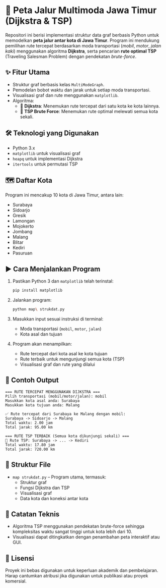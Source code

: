# 🚗 Peta Jalur Multimoda Jawa Timur (Dijkstra & TSP)

Repositori ini berisi implementasi struktur data graf berbasis Python untuk memodelkan **peta jalur antar kota di Jawa Timur**. Program ini mendukung pemilihan rute tercepat berdasarkan moda transportasi (_mobil_, _motor_, _jalan kaki_) menggunakan algoritma **Dijkstra**, serta pencarian **rute optimal TSP** (Traveling Salesman Problem) dengan pendekatan _brute-force_.

## ✨ Fitur Utama

- Struktur graf berbasis kelas `MultiModeGraph`.
- Pemodelan bobot waktu dan jarak untuk setiap moda transportasi.
- Visualisasi graf dan rute menggunakan `matplotlib`.
- Algoritma:
  - 🔺 **Dijkstra**: Menemukan rute tercepat dari satu kota ke kota lainnya.
  - 🔄 **TSP Brute Force**: Menemukan rute optimal melewati semua kota sekali.
  
## 🛠️ Teknologi yang Digunakan

- Python 3.x
- `matplotlib` untuk visualisasi graf
- `heapq` untuk implementasi Dijkstra
- `itertools` untuk permutasi TSP

## 🗺️ Daftar Kota

Program ini mencakup 10 kota di Jawa Timur, antara lain:

- Surabaya
- Sidoarjo
- Gresik
- Lamongan
- Mojokerto
- Jombang
- Malang
- Blitar
- Kediri
- Pasuruan

## ▶️ Cara Menjalankan Program

1. Pastikan Python 3 dan `matplotlib` telah terinstal:
   ```bash
   pip install matplotlib
   ```

2. Jalankan program:
   ```bash
   python map\ strukdat.py
   ```

3. Masukkan input sesuai instruksi di terminal:
   - Moda transportasi (`mobil`, `motor`, `jalan`)
   - Kota asal dan tujuan

4. Program akan menampilkan:
   - Rute tercepat dari kota asal ke kota tujuan
   - Rute terbaik untuk mengunjungi semua kota (TSP)
   - Visualisasi graf dan rute yang dilalui

## 📌 Contoh Output

```
=== RUTE TERCEPAT MENGGUNAKAN DIJKSTRA ===
Pilih transportasi (mobil/motor/jalan): mobil
Masukkan kota asal anda: Surabaya
Masukkan kota tujuan anda: Malang

✅ Rute tercepat dari Surabaya ke Malang dengan mobil:
Surabaya -> Sidoarjo -> Malang
Total waktu: 2.00 jam
Total jarak: 95.00 km

=== RUTE TSP TERBAIK (Semua kota dikunjungi sekali) ===
📍 Rute TSP: Surabaya -> ... -> Kediri
Total waktu: 17.80 jam
Total jarak: 720.00 km
```

## 📁 Struktur File

- `map strukdat.py` – Program utama, termasuk:
  - Struktur graf
  - Fungsi Dijkstra dan TSP
  - Visualisasi graf
  - Data kota dan koneksi antar kota

## 🧠 Catatan Teknis

- Algoritma TSP menggunakan pendekatan brute-force sehingga kompleksitas waktu sangat tinggi untuk kota lebih dari 10.
- Visualisasi dapat ditingkatkan dengan penambahan peta interaktif atau GUI.

## 📜 Lisensi

Proyek ini bebas digunakan untuk keperluan akademik dan pembelajaran. Harap cantumkan atribusi jika digunakan untuk publikasi atau proyek komersial.
